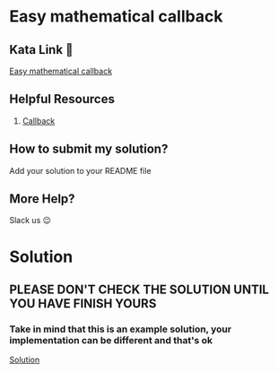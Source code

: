 # Easy mathematical callback

## Kata Link 🥋

[Easy mathematical callback](https://www.codewars.com/kata/54b7c8d2cd7f51a839000ebf)

## Helpful Resources

1. [Callback](https://developer.mozilla.org/es/docs/Glossary/Callback_function)

## How to submit my solution?

Add your solution to your README file

## More Help?

Slack us 😉

# Solution

## PLEASE DON'T CHECK THE SOLUTION UNTIL YOU HAVE FINISH YOURS

### Take in mind that this is an example solution, your implementation can be different and that's ok

[Solution](https://edpuzzle.com/assignments/63cecad0426dd14159d5b05d/watch)
